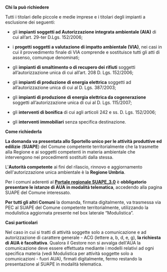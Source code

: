 **Chi la può richiedere**

Tutti i titolari delle piccole e medie imprese e i titolari degli impianti a esclusione dei seguenti:

- gli **impianti soggetti ad Autorizzazione integrata ambientale (AIA)** di cui all’art. 29-ter D.Lgs. 152/2006;

- i **progetti soggetti a valutazione di impatto ambientale (VIA)**, nei casi in cui il provvedimento finale di VIA comprende e sostituisce tutti gli atti di assenso, comunque denominati;

- gli **impianti di smaltimento o di recupero dei rifiuti** soggetti all’autorizzazione unica di cui all’art. 208 D. Lgs. 152/2006;

- gli **impianti di produzione di energia elettrica** soggetti ad all’autorizzazione unica di cui al D. Lgs. 387/2003;

- gli **impianti di produzione di energia elettrica da cogenerazione** soggetti all’autorizzazione unica di cui al D. Lgs. 115/2007;

- gli **interventi di bonifica** di cui agli articoli 242 e ss. D. Lgs. 152/2006;

- gli **interventi immobiliari** senza specifica destinazione.

**Come richiederla**

**La domanda** **va presentata allo Sportello unico per le attività produttive ed edilizie** (**SUAPE**) del Comune competente territorialmente che la trasmette alla Regione e ai soggetti competenti in materia ambientale che intervengono nei procedimenti sostituiti dalla stessa.

L'**Autorità competente** ai fini del rilascio, rinnovo e aggiornamento dell'autorizzazione unica ambientale è la **Regione Umbria**.

Per i comuni aderenti al [**Portale regionale SUAPE_3.0**](https://suape.regione.umbria.it/suape-home/) è **obbligatorio presentare le istanze di AUA in modalità telematica**, accedendo alla pagina SUAPE del Comune interessato.

**Per tutti gli altri Comuni** la domanda, firmata digitalmente, va trasmessa via PEC al SUAPE del Comune competente territorialmente, utilizzando la modulistica aggiornata presente nel box laterale “Modulistica”.

**Casi particolari**

Nel caso in cui si tratti di attività soggette solo a comunicazione e ad autorizzazione di carattere generale - ACG (lettere a, b, d, e, g), **la richiesta di AUA è facoltativa**. Qualora il Gestore non si avvalga dell'AUA la comunicazione deve essere effettuata mediante i modelli relativi ad ogni specifica materia (vedi Modulistica per attività soggette solo a comunicazioni - fuori AUA), firmati digitalmente, fermo restando la presentazione al SUAPE in modalità telematica.
